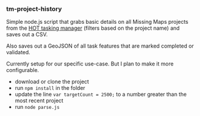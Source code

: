 ### tm-project-history

Simple node.js script that grabs basic details on all Missing Maps projects from the [HOT tasking manager](tasks.hotosm.org) (filters based on the project name) and saves out a CSV.

Also saves out a GeoJSON of all task features that are marked completed or validated.

Currently setup for our specific use-case. But I plan to make it more configurable.

- download or clone the project
- run `npm install` in the folder
- update the line `var targetCount = 2500;` to a number greater than the most recent project
- run `node parse.js`

